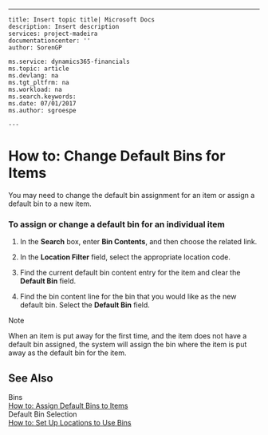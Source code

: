 ---
    title: Insert topic title| Microsoft Docs
    description: Insert description
    services: project-madeira
    documentationcenter: ''
    author: SorenGP

    ms.service: dynamics365-financials
    ms.topic: article
    ms.devlang: na
    ms.tgt_pltfrm: na
    ms.workload: na
    ms.search.keywords:
    ms.date: 07/01/2017
    ms.author: sgroespe

    ---
# How to: Change Default Bins for Items
You may need to change the default bin assignment for an item or assign a default bin to a new item.  
  
### To assign or change a default bin for an individual item  
  
1.  In the **Search** box, enter **Bin Contents**, and then choose the related link.  
  
2.  In the **Location Filter** field, select the appropriate location code.  
  
3.  Find the current default bin content entry for the item and clear the **Default Bin** field.  
  
4.  Find the bin content line for the bin that you would like as the new default bin. Select the **Default Bin** field.  
  
> [!NOTE]  
>  When an item is put away for the first time, and the item does not have a default bin assigned, the system will assign the bin where the item is put away as the default bin for the item.  
  
## See Also  
 Bins   
 [How to: Assign Default Bins to Items](../FullExperience/how-to-assign-default-bins-to-items.md)   
 Default Bin Selection   
 [How to: Set Up Locations to Use Bins](../FullExperience/how-to-set-up-locations-to-use-bins.md)